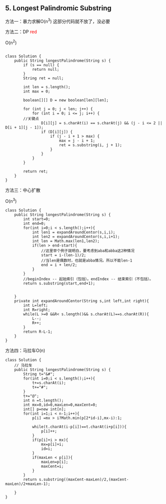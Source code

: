 ## 5. Longest Palindromic Substring
方法一：暴力求解O(n<sup>3</sup>) 这部分代码就不放了，没必要

方法二：DP  <font color=red>red</font> 

O(n<sup>2</sup>)

<pre><code>
class Solution {
    public String longestPalindrome(String s) {
        if (s == null) {
            return null;
        }
        String ret = null;
        
        int len = s.length();
        int max = 0;
        
        boolean[][] D = new boolean[len][len];
        
        for (int j = 0; j < len; j++) {
            for (int i = 0; i <= j; i++) {
		//关键点
                D[i][j] = s.charAt(i) == s.charAt(j) && (j - i <= 2 || D[i + 1][j - 1]);
                if (D[i][j]) {
                    if (j - i + 1 > max) {
                        max = j - i + 1;
                        ret = s.substring(i, j + 1);
                    }
                }
            }
        }
        
        return ret;
    }
}</code></pre>

方法三：中心扩散

O(n<sup>3</sup>)

<pre><code>class Solution {
    public String longestPalindrome(String s) {
        int start=0;
        int end=0;
        for(int i=0;i < s.length();i++){
            int len1 = expandAroundCentor(s,i,i);
            int len2 = expandAroundCentor(s,i,i+1);
            int len = Math.max(len1,len2);
            if(len > end-start){
                //这里举个例子就明白，要考虑到aba和abba这2种情况
                start = i-(len-1)/2;
                //当len是偶数时，也就是abba情况。所以不能len-1
                end = i + len/2;
            }
        }
        //beginIndex -- 起始索引（包括）。endIndex -- 结束索引（不包括）。    
        return s.substring(start,end+1);
            
        
    }
    private int expandAroundCentor(String s,int left,int right){
        int L=left;
        int R=right;
        while(L >=0 &&R< s.length()&& s.charAt(L)==s.charAt(R)){
            L--;
            R++;
        }
        return R-L-1;
    }
}</code></pre>


方法四：马拉车O(n)
<pre><code>class Solution {
    // 马拉车
    public String longestPalindrome(String s) {
        String t="&#";
        for(int i=0;i < s.length();i++){
            t+=s.charAt(i);
            t+="#";
        }
        t+="@";
        int n =t.length();
        int mx=0,id=0,maxLen=0,maxCent=0;
        int[] p=new int[n];
        for(int i=1;i < n-1;i++){
            p[i] =mx > i?Math.min(p[2*id-i],mx-i):1;
            
            while(t.charAt(i-p[i])==t.charAt(i+p[i])){
                p[i]++;
            }
            if(p[i]+i > mx){
                mx=p[i]+i;
                id=i;
            }
            if(maxLen < p[i]){
                maxLen=p[i];
                maxCent=i;
            }
        }
        return s.substring((maxCent-maxLen)/2,(maxCent-maxLen)/2+maxLen-1);
        
    }
}</code></pre>

